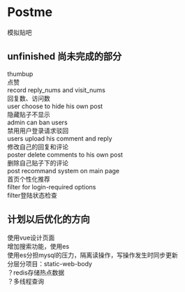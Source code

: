 # Postme
模拟贴吧

## unfinished 尚未完成的部分
thumbup 
<br>  点赞
<br>  record reply_nums and visit_nums 
<br>  回复数、访问数
<br>  user choose to hide his own post 
<br>  隐藏贴子不显示
<br>  admin can ban users 
<br>  禁用用户登录请求驳回
<br>  users upload his comment and reply 
<br>  修改自己的回复和评论
<br>  poster delete comments to his own post
<br>  删除自己贴子下的评论
<br>  post recommand system on main page
<br>  首页个性化推荐
<br>  filter for login-required options
<br>  filter登陆状态检查


## 计划以后优化的方向
使用vue设计页面
<br> 增加搜索功能，使用es
<br> 使用es分担mysql的压力，隔离读操作，写操作发生时同步更新
<br> 分层分项目：static-web-body
<br> ？redis存储热点数据
<br> ？多线程查询

